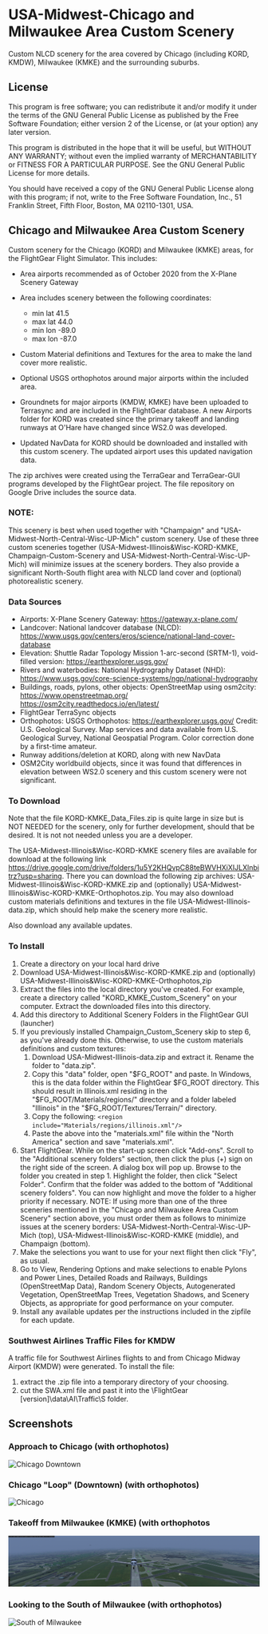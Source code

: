 # USA-Midwest-Chicago and Milwaukee Area Custom Scenery
Custom NLCD scenery for the area covered by Chicago (including KORD, KMDW), Milwaukee (KMKE) and the surrounding suburbs.

## License
This program is free software; you can redistribute it and/or modify it under the terms of the GNU General Public License as published by the Free Software Foundation; either version 2 of the License, or (at your option) any later version.

This program is distributed in the hope that it will be useful, but WITHOUT ANY WARRANTY; without even the implied warranty of MERCHANTABILITY or FITNESS FOR A PARTICULAR PURPOSE. See the GNU General Public License for more details.

You should have received a copy of the GNU General Public License along with this program; if not, write to the Free Software Foundation, Inc., 51 Franklin Street, Fifth Floor, Boston, MA 02110-1301, USA.

## Chicago and Milwaukee Area Custom Scenery

Custom scenery for the Chicago (KORD) and Milwaukee (KMKE) areas, for the FlightGear Flight Simulator. This includes:
- Area airports recommended as of October 2020 from the X-Plane Scenery Gateway
- Area includes scenery between the following coordinates: 
  - min lat 41.5
  - max lat 44.0
  - min lon -89.0
  - max lon -87.0 

- Custom Material definitions and Textures for the area to make the land cover more realistic.
- Optional USGS orthophotos around major airports within the included area.
- Groundnets for major airports (KMDW, KMKE) have been uploaded to Terrasync and are included in the FlightGear database. A new Airports folder for KORD was created since the primary takeoff and landing runways at O'Hare have changed since WS2.0 was developed.
- Updated NavData for KORD should be downloaded and installed with this custom scenery. The updated airport uses this updated navigation data.

The zip archives were created using the TerraGear and TerraGear-GUI programs developed by the FlightGear project. The file repository on Google Drive includes the source data.

### NOTE: 
This scenery is best when used together with "Champaign" and "USA-Midwest-North-Central-Wisc-UP-Mich" custom scenery. Use of these three custom sceneries together (USA-Midwest-Illinois&Wisc-KORD-KMKE, Champaign-Custom-Scenery and USA-Midwest-North-Central-Wisc-UP-Mich) will minimize issues at the scenery borders. They also provide a significant North-South flight area with NLCD land cover and (optional) photorealistic scenery.

### Data Sources

- Airports: X-Plane Scenery Gateway: https://gateway.x-plane.com/
- Landcover: National landcover database (NLCD): https://www.usgs.gov/centers/eros/science/national-land-cover-database
- Elevation: Shuttle Radar Topology Mission 1-arc-second (SRTM-1), void-filled version: https://earthexplorer.usgs.gov/
- Rivers and waterbodies: National Hydrography Dataset (NHD): https://www.usgs.gov/core-science-systems/ngp/national-hydrography
- Buildings, roads, pylons, other objects: OpenStreetMap using osm2city: https://www.openstreetmap.org/ https://osm2city.readthedocs.io/en/latest/
- FlightGear TerraSync objects
- Orthophotos: USGS Orthophotos: https://earthexplorer.usgs.gov/ Credit: U.S. Geological Survey. Map services and data available from U.S. Geological Survey, National Geospatial Program. Color correction done by a first-time amateur.
- Runway additions/deletion at KORD, along with new NavData
- OSM2City worldbuild objects, since it was found that differences in elevation between WS2.0 scenery and this custom scenery were not significant.

### To Download

Note that the file KORD-KMKE_Data_Files.zip is quite large in size but is NOT NEEDED for the scenery, only for further development, should that be desired. It is not not needed unless you are a developer. 

The USA-Midwest-Illinois&Wisc-KORD-KMKE scenery files are available for download at the following link https://drive.google.com/drive/folders/1u5Y2KHQvpC88teBWVHXiXIJLXlnbitrz?usp=sharing. There you can download the following zip archives: USA-Midwest-Illinois&Wisc-KORD-KMKE.zip and (optionally) USA-Midwest-Illinois&Wisc-KORD-KMKE-Orthophotos.zip. You may also download custom materials definitions and textures in the file USA-Midwest-Illinois-data.zip, which should help make the scenery more realistic.

Also download any available updates.

### To Install

1.  Create a directory on your local hard drive
1.  Download USA-Midwest-Illinois&Wisc-KORD-KMKE.zip and (optionally) USA-Midwest-Illinois&Wisc-KORD-KMKE-Orthophotos,zip 
1.  Extract the files into the local directory you've created. For example, create a directory called "KORD_KMKE_Custom_Scenery" on your computer. Extract the downloaded files into this directory. 
1.  Add this directory to Additional Scenery Folders in the FlightGear GUI (launcher)
1.  If you previously installed Champaign_Custom_Scenery skip to step 6, as you've already done this. Otherwise, to use the custom materials definitions and custom textures:
    1.  Download USA-Midwest-Illinois-data.zip and extract it. Rename the folder to "data.zip".
    1.  Copy this "data" folder, open "$FG_ROOT" and paste. In Windows, this is the data folder within the FlightGear $FG_ROOT directory. This should result in Illinois.xml residing in the "$FG_ROOT/Materials/regions/" directory and a folder labeled "Illinois" in the "$FG_ROOT/Textures/Terrain/" directory.
    1.  Copy the following: `<region include="Materials/regions/illinois.xml"/>`
    1.  Paste the above into the "materials.xml" file within the "North America" section and save "materials.xml". 
1.  Start FlightGear. While on the start-up screen click "Add-ons". Scroll to the "Additional scenery folders" section, then click the plus (+) sign on the right side of the screen. A dialog box will pop up. Browse to the folder you created in step 1. Highlight the folder, then click "Select Folder". Confirm that the folder was added to the bottom of "Additional scenery folders". You can now highlight and move the folder to a higher priority if necessary. NOTE: If using more than one of the three sceneries mentioned in the "Chicago and Milwaukee Area Custom Scenery" section above, you must order them as follows to minimize issues at the scenery borders: USA-Midwest-North-Central-Wisc-UP-Mich (top), USA-Midwest-Illinois&Wisc-KORD-KMKE (middle), and Champaign (bottom). 
1.  Make the selections you want to use for your next flight then click "Fly", as usual.
1.  Go to View, Rendering Options and make selections to enable Pylons and Power Lines, Detailed Roads and Railways, Buildings (OpenStreetMap Data), Random Scenery Objects, Autogenerated Vegetation, OpenStreetMap Trees, Vegetation Shadows, and Scenery Objects, as appropriate for good performance on your computer. 
1.  Install any available updates per the instructions included in the zipfile for each update.

### Southwest Airlines Traffic Files for KMDW
A traffic file for Southwest Airlines flights to and from Chicago Midway Airport (KMDW) were generated. To install the file:
1) extract the .zip file into a temporary directory of your choosing.
2) cut the SWA.xml file and past it into the \FlightGear [version]\data\AI\Traffic\S folder.

## Screenshots

### Approach to Chicago (with orthophotos)
![Chicago Downtown](https://github.com/LGBudd/KORD-KMKE-Custom-Scenery/blob/master/Screenshots/Chicago20210326174334.png)

### Chicago "Loop" (Downtown) (with orthophotos)
![Chicago](https://github.com/LGBudd/KORD-KMKE-Custom-Scenery/blob/master/Screenshots/ChicagoB.png)

### Takeoff from Milwaukee (KMKE) (with orthophotos
![Takeoff from Milwaukee (KMKE)](https://github.com/LGBudd/KORD-KMKE-Custom-Scenery/blob/master/Screenshots/Takeoff%20from%20KMKE%203.png)

### Looking to the South of Milwaukee (with orthophotos)
![South of Milwaukee](https://github.com/LGBudd/KORD-KMKE-Custom-Scenery/blob/master/Screenshots/Looking%20to%20%20the%20South%20from%20Milwaukee.png)

